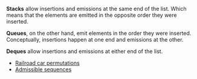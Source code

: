 **Stacks** allow insertions and emissions at the same end of the list.
Which means that the elements are emitted in the opposite order they were
inserted.

**Queues**, on the other hand, emit elements in the order they were inserted.
Conceptually, insertions happen at one end and emissions at the other.

**Deques** allow insertions and emissions at either end of the list.

* [Railroad car permutations](https://github.com/masak/taocp/tree/master/src/ch2.2.1/ex2)
* [Admissible sequences](https://github.com/masak/taocp/tree/master/src/ch2.2.1/ex3)

